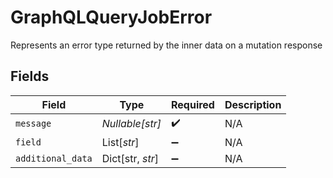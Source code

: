 # GraphQLQueryJobError

Represents an error type returned by the inner data on a mutation response


## Fields

| Field              | Type               | Required           | Description        |
| ------------------ | ------------------ | ------------------ | ------------------ |
| `message`          | *Nullable[str]*    | :heavy_check_mark: | N/A                |
| `field`            | List[*str*]        | :heavy_minus_sign: | N/A                |
| `additional_data`  | Dict[str, *str*]   | :heavy_minus_sign: | N/A                |